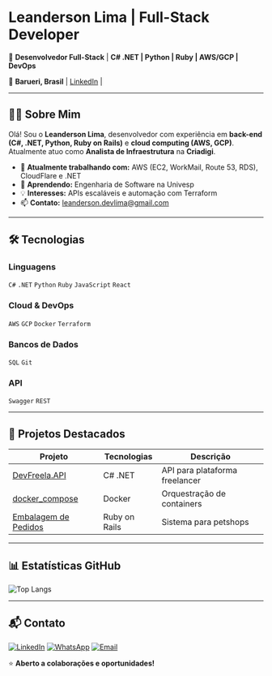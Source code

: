 # Leanderson Lima | Full-Stack Developer

🚀 **Desenvolvedor Full-Stack** | **C# .NET | Python | Ruby | AWS/GCP | DevOps**

📍 **Barueri, Brasil** | [LinkedIn](https://www.linkedin.com/in/leanderson-dias-de-lima/) | 

---

## 👨‍💻 Sobre Mim

Olá! Sou o **Leanderson Lima**, desenvolvedor com experiência em **back-end (C#, .NET, Python, Ruby on Rails)** e **cloud computing (AWS, GCP)**. Atualmente atuo como **Analista de Infraestrutura** na **Criadigi**.

- 🔭 **Atualmente trabalhando com:** AWS (EC2, WorkMail, Route 53, RDS), CloudFlare e .NET
- 🌱 **Aprendendo:** Engenharia de Software na Univesp
- 💡 **Interesses:** APIs escaláveis e automação com Terraform
- 📫 **Contato:** [leanderson.devlima@gmail.com](mailto:leanderson.devlima@gmail.com)

---

## 🛠️ Tecnologias

### Linguagens
`C#` `.NET` `Python` `Ruby` `JavaScript` `React`

### Cloud & DevOps
`AWS` `GCP` `Docker` `Terraform`

### Bancos de Dados
`SQL` `Git`

### API
`Swagger` `REST`

---

## 📂 Projetos Destacados

| Projeto | Tecnologias | Descrição |
|---------|------------|-----------|
| [DevFreela.API](https://github.com/LeanDevLima/DevFreela.API) | C# .NET | API para plataforma freelancer |
| [docker_compose](https://github.com/LeanDevLima/docker_compose) | Docker | Orquestração de containers |
| [Embalagem de Pedidos](https://github.com/LeanDevLima/EmbalagemPedidos) | Ruby on Rails | Sistema para petshops |

---

## 📊 Estatísticas GitHub

![Top Langs](https://github-readme-stats.vercel.app/api/top-langs/?username=LeanDevLima&layout=compact)

---

## 📬 Contato

[![LinkedIn](https://img.shields.io/badge/LinkedIn-0077B5?style=flat&logo=linkedin)](https://www.linkedin.com/in/leanderson-dias-de-lima/)
[![WhatsApp](https://img.shields.io/badge/WhatsApp-25D366?style=flat&logo=whatsapp)](https://wa.me/5511940139899)
[![Email](https://img.shields.io/badge/Email-D14836?style=flat&logo=gmail)](mailto:leanderson.devlima@gmail.com)

⭐ **Aberto a colaborações e oportunidades!**